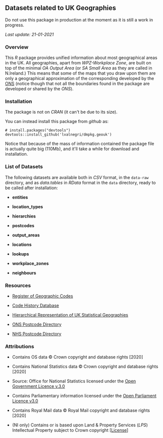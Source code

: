 ## Datasets related to UK Geographies

Do not use this package in production at the moment as it is still a work in progress.

*Last update: 21-01-2021*

### Overview
This *R* package provides unified information about most geographical areas in the UK. All geographies, apart from *WPZ-Workplace Zone*, are built on top of the minimal *OA Output Area* (or *SA Small Area* as they are called in N.Ireland.) This means that some of the maps that you draw upon them are only a geographical approximation of the corresponding developed by the [ONS](https://geoportal.statistics.gov.uk/) (notice though that not all the boundaries found in the package are developed or shared by the *ONS*).


### Installation
The package is not on *CRAN* (it can't be due to its size). 

You can instead install this package from *github* as:
```
# install.packages("devtools")
devtools::install_github('lvalnegri/dmpkg.geouk')
```

Notice that because of the mass of information contained the package file is actually quite big (110Mb), and it'll take a while for download and installation.


### List of Datasets

The following datasets are available both in *CSV* format, in the `data-raw` directory, and as *data.tables* in *RData* format in the `data` directory, ready to be called after installation:

 - **entities**
 
 - **location_types**
 
 - **hierarchies** 
 
 - **postcodes**
 
 - **output_areas**
 
 - **locations** 
 
 - **lookups**
 
 - **workplace_zones**
 
 - **neighbours** 


### Resources

 - [Register of Geographic Codes](https://geoportal.statistics.gov.uk/search?collection=Dataset&sort=-created&tags=all(PRD_RGC))
 
 - [Code History Database](https://geoportal.statistics.gov.uk/search?collection=Dataset&sort=-created&tags=all(PRD_CHD))
 
 - [Hierarchical Representation of UK Statistical Geographies]()

 - [ONS Postcode Directory](https://geoportal.statistics.gov.uk/search?collection=Dataset&sort=-created&tags=all(PRD_ONSPD))

 - [NHS Postcode Directory](https://geoportal.statistics.gov.uk/search?collection=Dataset&sort=-created&tags=all(PRD_NHSPD))


### Attributions

 - Contains OS data © Crown copyright and database rights [2020] 
 
 - Contains National Statistics data © Crown copyright and database rights [2020] 
 
 - Source: Office for National Statistics licensed under the [Open Government Licence v.3.0](http://www.nationalarchives.gov.uk/doc/open-government-licence/version/3/)

 - Contains Parliamentary information licensed under the [Open Parliament Licence v3.0](https://www.parliament.uk/site-information/copyright/open-parliament-licence/)

 - Contains Royal Mail data © Royal Mail copyright and database rights [2020] 

 - (NI only) Contains or is based upon Land & Property Services (*LPS*) Intellectual Property subject to Crown copyright [[License](https://www.ons.gov.uk/file?uri=/methodology/geography/licences/lpsenduserlicenceoct11_tcm77-278044.doc)]
